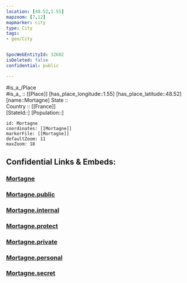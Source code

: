 ```yaml
---
location: [48.52,1.55] 
mapzoom: [7,12] 
mapmarker: city 
type: City
tags:
- geo/City


SpocWebEntityId: 32602
isDeleted: false
confidential: public

---
```

#is_a_/Place  
#is_a_ :: [[Place]] 
[has_place_longitude::1.55] 
[has_place_latitude::48.52] 
[name::Mortagne] 
State ::  
Country :: [[France]]  
[StateId::] 
[Population::] 



```leaflet
id: Mortagne
coordinates: [[Mortagne]] 
markerFile: [[Mortagne]] 
defaultZoom: 11 
maxZoom: 18
```


## Confidential Links & Embeds: 

### [Mortagne](/_Standards/Earth/Continent/Europe/Europe~West/France/regions~France/Val_de_Loire/departments~Val_de_Loire/Eure-et-Loir/communes~Eure-et-Loir/Chartres/cities~Chartres/Mortagne.md) 

### [Mortagne.public](/_public/Earth/Continent/Europe/Europe~West/France/regions~France/Val_de_Loire/departments~Val_de_Loire/Eure-et-Loir/communes~Eure-et-Loir/Chartres/cities~Chartres/Mortagne.public.md) 

### [Mortagne.internal](/_internal/Earth/Continent/Europe/Europe~West/France/regions~France/Val_de_Loire/departments~Val_de_Loire/Eure-et-Loir/communes~Eure-et-Loir/Chartres/cities~Chartres/Mortagne.internal.md) 

### [Mortagne.protect](/_protect/Earth/Continent/Europe/Europe~West/France/regions~France/Val_de_Loire/departments~Val_de_Loire/Eure-et-Loir/communes~Eure-et-Loir/Chartres/cities~Chartres/Mortagne.protect.md) 

### [Mortagne.private](/_private/Earth/Continent/Europe/Europe~West/France/regions~France/Val_de_Loire/departments~Val_de_Loire/Eure-et-Loir/communes~Eure-et-Loir/Chartres/cities~Chartres/Mortagne.private.md) 

### [Mortagne.personal](/_personal/Earth/Continent/Europe/Europe~West/France/regions~France/Val_de_Loire/departments~Val_de_Loire/Eure-et-Loir/communes~Eure-et-Loir/Chartres/cities~Chartres/Mortagne.personal.md) 

### [Mortagne.secret](/_secret/Earth/Continent/Europe/Europe~West/France/regions~France/Val_de_Loire/departments~Val_de_Loire/Eure-et-Loir/communes~Eure-et-Loir/Chartres/cities~Chartres/Mortagne.secret.md)

